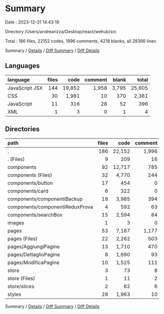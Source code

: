 # Summary

Date : 2023-12-31 14:43:19

Directory /Users/andrearizza/Desktop/react/wehub/src

Total : 186 files,  22152 codes, 1996 comments, 4218 blanks, all 28366 lines

Summary / [Details](details.md) / [Diff Summary](diff.md) / [Diff Details](diff-details.md)

## Languages
| language | files | code | comment | blank | total |
| :--- | ---: | ---: | ---: | ---: | ---: |
| JavaScript JSX | 144 | 19,852 | 1,958 | 3,795 | 25,605 |
| CSS | 30 | 1,981 | 10 | 370 | 2,361 |
| JavaScript | 11 | 316 | 28 | 52 | 396 |
| XML | 1 | 3 | 0 | 1 | 4 |

## Directories
| path | files | code | comment | blank | total |
| :--- | ---: | ---: | ---: | ---: | ---: |
| . | 186 | 22,152 | 1,996 | 4,218 | 28,366 |
| . (Files) | 9 | 209 | 16 | 33 | 258 |
| components | 92 | 12,717 | 785 | 1,915 | 15,417 |
| components (Files) | 32 | 4,770 | 244 | 631 | 5,645 |
| components/button | 17 | 454 | 0 | 71 | 525 |
| components/card | 6 | 322 | 0 | 23 | 345 |
| components/componentiBackup | 18 | 3,985 | 394 | 773 | 5,152 |
| components/componentiReduxProva | 4 | 592 | 63 | 137 | 792 |
| components/searchBox | 15 | 2,594 | 84 | 280 | 2,958 |
| images | 1 | 3 | 0 | 1 | 4 |
| pages | 53 | 7,187 | 1,177 | 1,893 | 10,257 |
| pages (Files) | 22 | 2,262 | 503 | 485 | 3,250 |
| pages/AggiungiPagine | 13 | 1,710 | 470 | 606 | 2,786 |
| pages/DettaglioPagine | 8 | 1,690 | 93 | 412 | 2,195 |
| pages/ModificaPagine | 10 | 1,525 | 111 | 390 | 2,026 |
| store | 3 | 73 | 8 | 13 | 94 |
| store (Files) | 1 | 11 | 2 | 3 | 16 |
| store/slices | 2 | 62 | 6 | 10 | 78 |
| styles | 28 | 1,963 | 10 | 363 | 2,336 |

Summary / [Details](details.md) / [Diff Summary](diff.md) / [Diff Details](diff-details.md)
